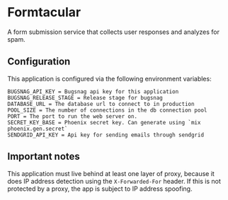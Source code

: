 # Formtacular

A form submission service that collects user responses and analyzes for spam.

## Configuration

This application is configured via the following environment variables:

    BUGSNAG_API_KEY = Bugsnag api key for this application
    BUGSNAG_RELEASE_STAGE = Release stage for bugsnag
    DATABASE_URL = The database url to connect to in production
    POOL_SIZE = The number of connections in the db connection pool
    PORT = The port to run the web server on.
    SECRET_KEY_BASE = Phoenix secret key. Can generate using `mix phoenix.gen.secret`
    SENDGRID_API_KEY = Api key for sending emails through sendgrid

## Important notes

This application must live behind at least one layer of proxy, because it does
IP address detection using the `X-Forwarded-For` header. If this is not
protected by a proxy, the app is subject to IP address spoofing.
